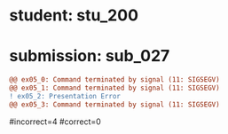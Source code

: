 # student: stu_200
# submission: sub_027

```diff
@@ ex05_0: Command terminated by signal (11: SIGSEGV)
@@ ex05_1: Command terminated by signal (11: SIGSEGV)
! ex05_2: Presentation Error
@@ ex05_3: Command terminated by signal (11: SIGSEGV)
```
#incorrect=4
#correct=0
